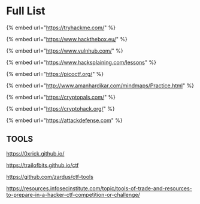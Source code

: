 
# Full List

{% embed url="https://tryhackme.com/" %}

{% embed url="https://www.hackthebox.eu/" %}

{% embed url="https://www.vulnhub.com/" %}

{% embed url="https://www.hacksplaining.com/lessons" %}

{% embed url="https://picoctf.org/" %}

{% embed url="http://www.amanhardikar.com/mindmaps/Practice.html" %}

{% embed url="https://cryptopals.com/" %}

{% embed url="https://cryptohack.org/" %}

{% embed url="https://attackdefense.com" %}




## TOOLS

https://0xrick.github.io/

https://trailofbits.github.io/ctf

https://github.com/zardus/ctf-tools

https://resources.infosecinstitute.com/topic/tools-of-trade-and-resources-to-prepare-in-a-hacker-ctf-competition-or-challenge/